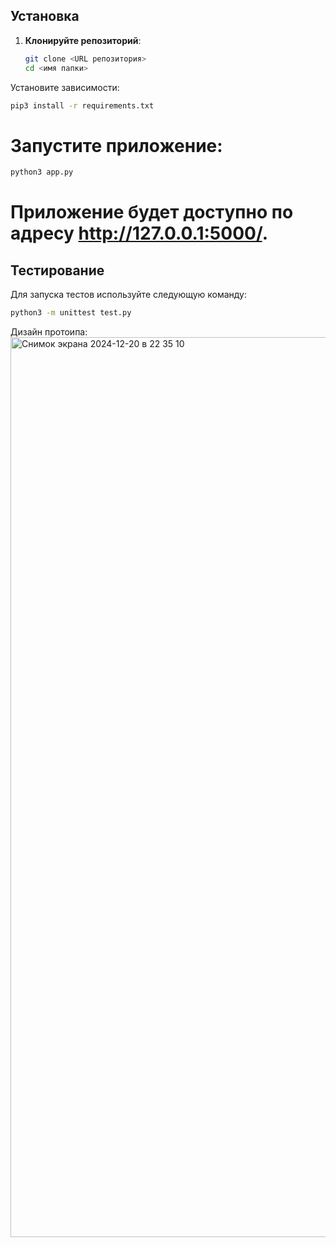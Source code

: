 ## Установка

1. **Клонируйте репозиторий**:
   ```zsh
   git clone <URL репозитория>
   cd <имя папки>
Установите зависимости:
```zsh
pip3 install -r requirements.txt
```
# Запустите приложение:
```zsh
python3 app.py
```
# Приложение будет доступно по адресу http://127.0.0.1:5000/.

## Тестирование
Для запуска тестов используйте следующую команду:
```zsh
python3 -m unittest test.py
```
Дизайн протоипа:
<img width="1440" alt="Снимок экрана 2024-12-20 в 22 35 10" src="https://github.com/user-attachments/assets/28eaf4b8-442a-4169-a5a5-676bad309dd8" />
